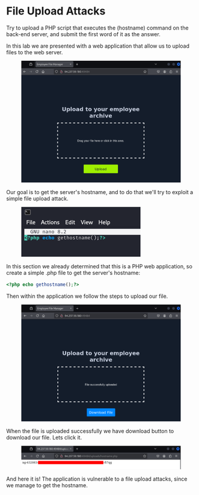 # File Upload Attacks

Try to upload a PHP script that executes the (hostname) command on the back-end server, and submit the first word of it as the answer.

In this lab we are presented with a web application that allow us to upload files to the web server.

<figure><img src="../../.gitbook/assets/image (125).png" alt=""><figcaption></figcaption></figure>

Our goal is to get the server's hostname, and to do that we'll try to exploit a simple file upload attack.

<figure><img src="../../.gitbook/assets/image (126).png" alt=""><figcaption></figcaption></figure>

In this section we already determined that this is a PHP web application, so create a simple .php file to get the server's hostname:

```php
<?php echo gethostname();?>
```

Then within the application we follow the steps to upload our file.

<figure><img src="../../.gitbook/assets/image (127).png" alt=""><figcaption></figcaption></figure>

When the file is uploaded successfully we have download button to download our file. Lets click it.

<figure><img src="../../.gitbook/assets/image (128).png" alt=""><figcaption></figcaption></figure>

And here it is! The application is vulnerable to a file upload attacks, since we manage to get the hostname.

